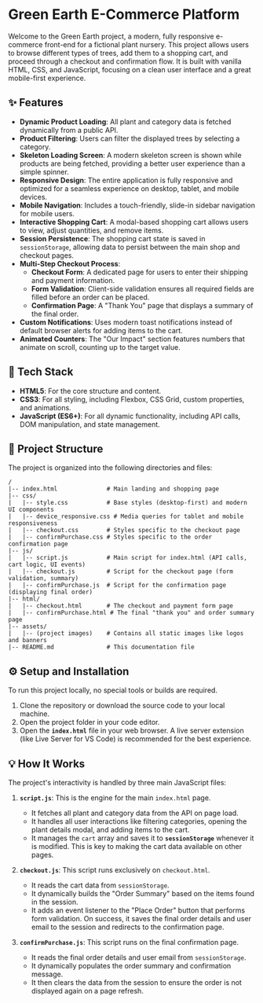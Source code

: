 # Green Earth E-Commerce Platform

Welcome to the Green Earth project, a modern, fully responsive e-commerce front-end for a fictional plant nursery. This project allows users to browse different types of trees, add them to a shopping cart, and proceed through a checkout and confirmation flow. It is built with vanilla HTML, CSS, and JavaScript, focusing on a clean user interface and a great mobile-first experience.

## ✨ Features

  - **Dynamic Product Loading**: All plant and category data is fetched dynamically from a public API.
  - **Product Filtering**: Users can filter the displayed trees by selecting a category.
  - **Skeleton Loading Screen**: A modern skeleton screen is shown while products are being fetched, providing a better user experience than a simple spinner.
  - **Responsive Design**: The entire application is fully responsive and optimized for a seamless experience on desktop, tablet, and mobile devices.
  - **Mobile Navigation**: Includes a touch-friendly, slide-in sidebar navigation for mobile users.
  - **Interactive Shopping Cart**: A modal-based shopping cart allows users to view, adjust quantities, and remove items.
  - **Session Persistence**: The shopping cart state is saved in `sessionStorage`, allowing data to persist between the main shop and checkout pages.
  - **Multi-Step Checkout Process**:
      - **Checkout Form**: A dedicated page for users to enter their shipping and payment information.
      - **Form Validation**: Client-side validation ensures all required fields are filled before an order can be placed.
      - **Confirmation Page**: A "Thank You" page that displays a summary of the final order.
  - **Custom Notifications**: Uses modern toast notifications instead of default browser alerts for adding items to the cart.
  - **Animated Counters**: The "Our Impact" section features numbers that animate on scroll, counting up to the target value.

## 🚀 Tech Stack

  - **HTML5**: For the core structure and content.
  - **CSS3**: For all styling, including Flexbox, CSS Grid, custom properties, and animations.
  - **JavaScript (ES6+)**: For all dynamic functionality, including API calls, DOM manipulation, and state management.

## 📁 Project Structure

The project is organized into the following directories and files:

```
/
|-- index.html              # Main landing and shopping page
|-- css/
|   |-- style.css           # Base styles (desktop-first) and modern UI components
|   |-- device_responsive.css # Media queries for tablet and mobile responsiveness
|   |-- checkout.css        # Styles specific to the checkout page
|   |-- confirmPurchase.css # Styles specific to the order confirmation page
|-- js/
|   |-- script.js           # Main script for index.html (API calls, cart logic, UI events)
|   |-- checkout.js         # Script for the checkout page (form validation, summary)
|   |-- confirmPurchase.js  # Script for the confirmation page (displaying final order)
|-- html/
|   |-- checkout.html       # The checkout and payment form page
|   |-- confirmPurchase.html # The final "thank you" and order summary page
|-- assets/
|   |-- (project images)    # Contains all static images like logos and banners
|-- README.md               # This documentation file
```

## ⚙️ Setup and Installation

To run this project locally, no special tools or builds are required.

1.  Clone the repository or download the source code to your local machine.
2.  Open the project folder in your code editor.
3.  Open the **`index.html`** file in your web browser. A live server extension (like Live Server for VS Code) is recommended for the best experience.

## 💡 How It Works

The project's interactivity is handled by three main JavaScript files:

1.  **`script.js`**: This is the engine for the main `index.html` page.

      - It fetches all plant and category data from the API on page load.
      - It handles all user interactions like filtering categories, opening the plant details modal, and adding items to the cart.
      - It manages the `cart` array and saves it to **`sessionStorage`** whenever it is modified. This is key to making the cart data available on other pages.

2.  **`checkout.js`**: This script runs exclusively on `checkout.html`.

      - It reads the cart data from `sessionStorage`.
      - It dynamically builds the "Order Summary" based on the items found in the session.
      - It adds an event listener to the "Place Order" button that performs form validation. On success, it saves the final order details and user email to the session and redirects to the confirmation page.

3.  **`confirmPurchase.js`**: This script runs on the final confirmation page.

      - It reads the final order details and user email from `sessionStorage`.
      - It dynamically populates the order summary and confirmation message.
      - It then clears the data from the session to ensure the order is not displayed again on a page refresh.
